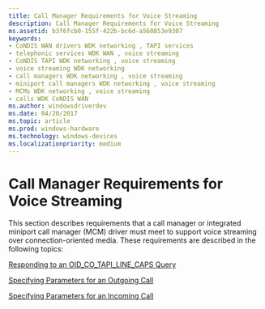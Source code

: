 ```yaml
---
title: Call Manager Requirements for Voice Streaming
description: Call Manager Requirements for Voice Streaming
ms.assetid: b3f6fcb0-155f-422b-bc6d-a560853e9307
keywords:
- CoNDIS WAN drivers WDK networking , TAPI services
- telephonic services WDK WAN , voice streaming
- CoNDIS TAPI WDK networking , voice streaming
- voice streaming WDK networking
- call managers WDK networking , voice streaming
- miniport call managers WDK networking , voice streaming
- MCMs WDK networking , voice streaming
- calls WDK CoNDIS WAN
ms.author: windowsdriverdev
ms.date: 04/20/2017
ms.topic: article
ms.prod: windows-hardware
ms.technology: windows-devices
ms.localizationpriority: medium
---
```


# Call Manager Requirements for Voice Streaming





This section describes requirements that a call manager or integrated miniport call manager (MCM) driver must meet to support voice streaming over connection-oriented media. These requirements are described in the following topics:

[Responding to an OID\_CO\_TAPI\_LINE\_CAPS Query](responding-to-an-oid-co-tapi-line-caps-query.md)

[Specifying Parameters for an Outgoing Call](specifying-parameters-for-an-outgoing-call.md)

[Specifying Parameters for an Incoming Call](specifying-parameters-for-an-incoming-call.md)

 

 





